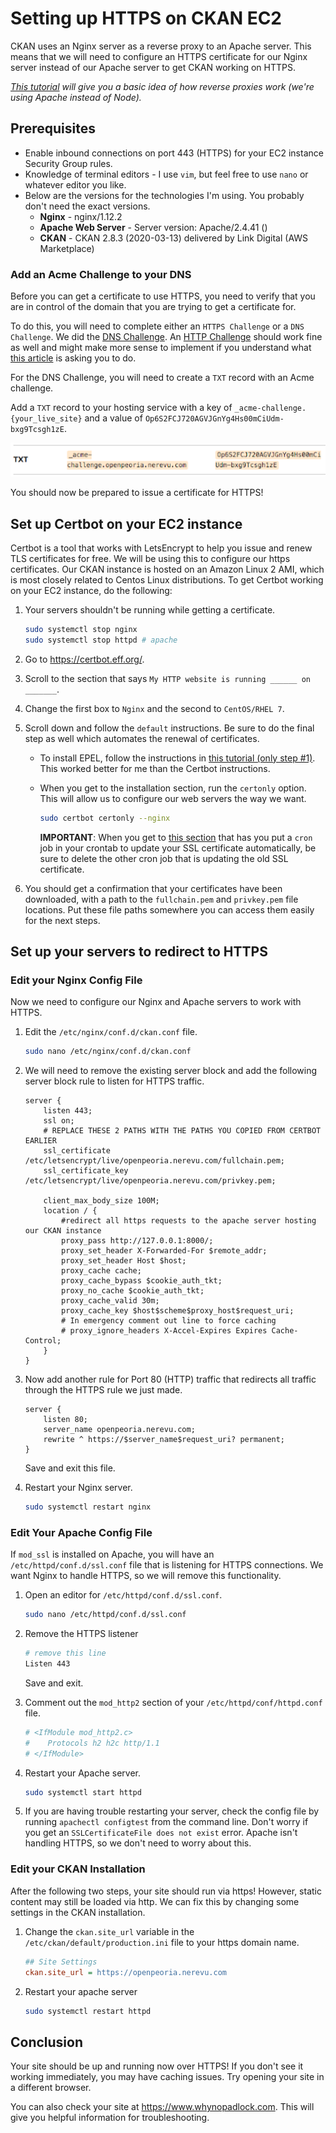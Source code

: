 # Setting up HTTPS on CKAN EC2

CKAN uses an Nginx server as a reverse proxy to an Apache server. This means that we will need to configure an HTTPS certificate for our Nginx server instead of our Apache server to get CKAN working on HTTPS.

*[This tutorial](https://www.youtube.com/watch?v=ng5DsxYp-Bk) will give you a basic idea of how reverse proxies work (we're using Apache instead of Node).*

## Prerequisites

- Enable inbound connections on port 443 (HTTPS) for your EC2 instance Security Group rules.
- Knowledge of terminal editors - I use `vim`, but feel free to use `nano` or whatever editor you like.
- Below are the versions for the technologies I'm using. You probably don't need the exact versions.
  - **Nginx** - nginx/1.12.2
  - **Apache Web Server** - Server version: Apache/2.4.41 ()
  - **CKAN** - CKAN 2.8.3 (2020-03-13) delivered by Link Digital (AWS Marketplace)

### Add an Acme Challenge to your DNS
Before you can get a certificate to use HTTPS, you need to verify that you are in control of the domain that you are trying to get a certificate for.

To do this, you will need to complete either an `HTTPS Challenge` or a `DNS Challenge`. We did the [DNS Challenge](https://letsencrypt.org/docs/challenge-types/#dns-01-challenge). An [HTTP Challenge](https://letsencrypt.org/docs/challenge-types/#http-01-challenge) should work fine as well and might make more sense to implement if you understand what [this article](https://letsencrypt.org/docs/challenge-types/) is asking you to do.

For the DNS Challenge, you will need to create a `TXT` record with an Acme challenge.

Add a `TXT` record to your hosting service with a key of `_acme-challenge.{your_live_site}` and a value of `Op6S2FCJ720AGVJGnYg4Hs00mCiUdm-bxg9Tcsgh1zE`.

![img](../assets/txt_record.png)

You should now be prepared to issue a certificate for HTTPS!

## Set up Certbot on your EC2 instance

Certbot is a tool that works with LetsEncrypt to help you issue and renew TLS certificates for free. We will be using this to configure our https certificates. Our CKAN instance is hosted on an Amazon Linux 2 AMI, which is most closely related to Centos Linux distributions. To get Certbot working on your EC2 instance, do the following:

1. Your servers shouldn't be running while getting a certificate.

   ```bash
   sudo systemctl stop nginx
   sudo systemctl stop httpd # apache
   ```

2. Go to https://certbot.eff.org/.

3. Scroll to the section that says `My HTTP website is running ______ on _______`.

4. Change the first box to `Nginx` and the second to `CentOS/RHEL 7`.

5. Scroll down and follow the `default` instructions. Be sure to do the final step as well which automates the renewal of certificates.

   - To install EPEL, follow the instructions in [this tutorial (only step #1)](https://docs.aws.amazon.com/AWSEC2/latest/UserGuide/SSL-on-amazon-linux-2.html#prepare). This worked better for me than the Certbot instructions.

   - When you get to the installation section, run the `certonly` option. This will allow us to configure our web servers the way we want.

     ```bash
     sudo certbot certonly --nginx
     ```

        **IMPORTANT**: When you get to [this section](https://handbook.nerevu.com/ckan-https.html#set-up-certbot-on-your-ec2-instance) that has you put a `cron` job in your crontab to update your SSL certificate automatically, be sure to delete the other cron job that is updating the old SSL certificate.

6. You should get a confirmation that your certificates have been downloaded, with a path to the `fullchain.pem` and `privkey.pem` file locations. Put these file paths somewhere you can access them easily for the next steps.


## Set up your servers to redirect to HTTPS

### Edit your Nginx Config File

Now we need to configure our Nginx and Apache servers to work with HTTPS.

1. Edit the `/etc/nginx/conf.d/ckan.conf` file.

   ```bash
   sudo nano /etc/nginx/conf.d/ckan.conf
   ```

2. We will need to remove the existing server block and add the following server block rule to listen for HTTPS traffic.
   ```nginx
   server {
       listen 443;
       ssl on;
       # REPLACE THESE 2 PATHS WITH THE PATHS YOU COPIED FROM CERTBOT EARLIER
       ssl_certificate /etc/letsencrypt/live/openpeoria.nerevu.com/fullchain.pem;
       ssl_certificate_key /etc/letsencrypt/live/openpeoria.nerevu.com/privkey.pem;

       client_max_body_size 100M;
       location / {
           #redirect all https requests to the apache server hosting our CKAN instance
           proxy_pass http://127.0.0.1:8000/;
           proxy_set_header X-Forwarded-For $remote_addr;
           proxy_set_header Host $host;
           proxy_cache cache;
           proxy_cache_bypass $cookie_auth_tkt;
           proxy_no_cache $cookie_auth_tkt;
           proxy_cache_valid 30m;
           proxy_cache_key $host$scheme$proxy_host$request_uri;
           # In emergency comment out line to force caching
           # proxy_ignore_headers X-Accel-Expires Expires Cache-Control;
       }
   }
   ```

3. Now add another rule for Port 80 (HTTP) traffic that redirects all traffic through the HTTPS rule we just made.

   ```nginx
   server {
       listen 80;
       server_name openpeoria.nerevu.com;
       rewrite ^ https://$server_name$request_uri? permanent;
   }
   ```

   Save and exit this file.

4. Restart your Nginx server.

   ```bash
   sudo systemctl restart nginx
   ```

### Edit Your Apache Config File

If `mod_ssl` is installed on Apache, you will have an `/etc/httpd/conf.d/ssl.conf` file that is listening for HTTPS connections. We want Nginx to handle HTTPS, so we will remove this functionality.

1. Open an editor for `/etc/httpd/conf.d/ssl.conf`.

   ```bash
   sudo nano /etc/httpd/conf.d/ssl.conf
   ```

2. Remove the HTTPS listener

   ```bash
   # remove this line
   Listen 443
   ```

   Save and exit.

3. Comment out the `mod_http2` section of your `/etc/httpd/conf/httpd.conf` file.
   ```bash
   # <IfModule mod_http2.c>
   #    Protocols h2 h2c http/1.1
   # </IfModule>
   ```

4. Restart your Apache server.

   ```bash
   sudo systemctl start httpd
   ```

5. If you are having trouble restarting your server, check the config file by running `apachectl configtest` from the command line. Don't worry if you get an `SSLCertificateFile does not exist` error. Apache isn't handling HTTPS, so we don't need to worry about this.

### Edit your CKAN Installation

After the following two steps, your site should run via https! However, static content may still be loaded via http. We can fix this by changing some settings in the CKAN installation.

1. Change the `ckan.site_url` variable in the `/etc/ckan/default/production.ini` file to your https domain name.

   ```ini
   ## Site Settings
   ckan.site_url = https://openpeoria.nerevu.com
   ```

2. Restart your apache server

   ```bash
   sudo systemctl restart httpd
   ```

## Conclusion

Your site should be up and running now over HTTPS! If you don't see it working immediately, you may have caching issues. Try opening your site in a different browser.

You can also check your site at https://www.whynopadlock.com. This will give you helpful information for troubleshooting.
